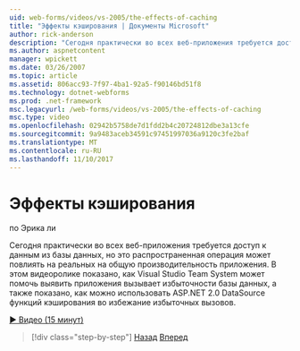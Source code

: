 ```yaml
---
uid: web-forms/videos/vs-2005/the-effects-of-caching
title: "Эффекты кэширования | Документы Microsoft"
author: rick-anderson
description: "Сегодня практически во всех веб-приложения требуется доступ к данным из базы данных, но это распространенная операция может повлиять на реальных на общую производительность..."
ms.author: aspnetcontent
manager: wpickett
ms.date: 03/26/2007
ms.topic: article
ms.assetid: 806acc93-7f97-4ba1-92a5-f90146bd51f8
ms.technology: dotnet-webforms
ms.prod: .net-framework
msc.legacyurl: /web-forms/videos/vs-2005/the-effects-of-caching
msc.type: video
ms.openlocfilehash: 02942b5758de7d1fdd2b4c20724812dbe3a13cfe
ms.sourcegitcommit: 9a9483aceb34591c97451997036a9120c3fe2baf
ms.translationtype: MT
ms.contentlocale: ru-RU
ms.lasthandoff: 11/10/2017
---
```

<a name="the-effects-of-caching"></a>Эффекты кэширования
====================
по Эрика ли

Сегодня практически во всех веб-приложения требуется доступ к данным из базы данных, но это распространенная операция может повлиять на реальных на общую производительность приложения. В этом видеоролике показано, как Visual Studio Team System может помочь выявить приложения вызывает избыточности базы данных, а также показано, как можно использовать ASP.NET 2.0 DataSource функций кэширования во избежание избыточных вызовов.

[&#9654; Видео (15 минут)](https://channel9.msdn.com/Blogs/ASP-NET-Site-Videos/the-effects-of-caching)

>[!div class="step-by-step"]
[Назад](custom-extraction-rules-and-coded-web-tests.md)
[Вперед](using-the-load-test-agent.md)
